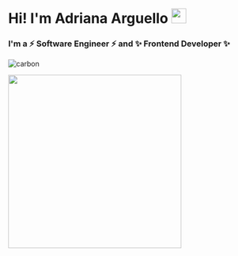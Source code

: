 # Hi! I'm Adriana Arguello <img src="https://user-images.githubusercontent.com/1303154/88677602-1635ba80-d120-11ea-84d8-d263ba5fc3c0.gif" width="30">

### I'm a ⚡ Software Engineer ⚡ and ✨ Frontend Developer ✨

![carbon](https://user-images.githubusercontent.com/70598371/189449272-6048dcab-5431-43f9-9c96-571bfb472c0c.png)

<a href="#"><img src="https://github-readme-stats.vercel.app/api?username=AdrianaArguello&show_icons=true&count_private=true&theme=dark" width="350"></a>
